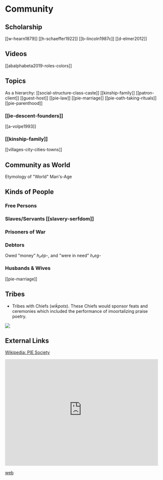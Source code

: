 # Community
## Scholarship
[[w-hearn1879]]
[[h-schaeffer1922]]
[[b-lincoln1987c]]
[[d-elmer2012]]

## Videos
[[abalphabeta2019-roles-colors]]


## Topics
As a hierarchy: [[social-structure-class-caste]]
[[kinship-family]]
[[patron-client]]
[[guest-host]]
[[pie-law]]
[[pie-marriage]]
[[pie-oath-taking-rituals]]
[[pie-parenthood]]

### [[ie-descent-founders]]
[[a-volpe1993]]
### [[kinship-family]]
[[villages-city-cities-towns]]

## Community as World
Etymology of "World" Man's-Age


## Kinds of People
### Free Persons
### Slaves/Servants [[slavery-serfdom]]
### Prisoners of War
### Debtors
Owed "money" *h₂ép-*, and "were in need" *h₁eg-*
### Husbands & Wives
[[pie-marriage]]


## Tribes
- Tribes with Chiefs (*wiḱpots*). These Chiefs would sponsor feats and ceremonies which included the performance of imoortalizing praise poetry.

![](pics/community.png)




 ## External Links
 
 [Wikipedia: PIE Society](https://en.wikipedia.org/wiki/Proto-Indo-European-society)

<iframe width="100%" height="350" frameborder="0" allow="accelerometer; autoplay; clipboard-write; encrypted-media; gyroscope; picture-in-picture" allowfullscreen src="https://www.indo-european-connection.com/religion/customs"></iframe>

[web](https://www.indo-european-connection.com/religion/customs)